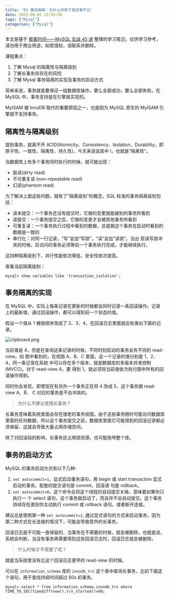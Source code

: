 ```yaml
---
title: '03 事务隔离：为什么你改了我还看不见'
date: 2022-06-01 22:55:59
tags: ["Mysql"]
categories: ["Mysql"]
---
```


本文是基于 [极客时间——MySQL 实战 45 讲](https://time.geekbang.org/column/intro/100020801) 整理的学习笔记，仅供学习参考，请勿用于商业用途，如若侵权，请联系并删除。

课程重点：
1. 了解 Mysql 的隔离性与隔离级别
2. 了解长事务存存在的风险
3. 了解 Mysql 事务隔离的实现及事务的启动方式

<!-- more -->

简单来说，事务就是要保证一组数据库操作，要么全部成功，要么全部失败。在 MySQL 中，事务支持是在引擎层实现的。

MyISAM 被 InnoDB 取代的重要原因之一，也是因为 MySQL 原生的 MyISAM 引擎就不支持事务。

## 隔离性与隔离级别
提到事务，就离不开 ACID(Atomicity、Consistency、Isolation、Durability，即原子性、一致性、隔离性、持久性)，今天来说说其中 I，也就是“隔离性”。

当数据库上有多个事务同时执行的时候，就可能出现：
* 脏读(dirty read)
* 不可重复读 (non-repeatable read)
* 幻读(phantom read)

为了解决上面这些问题，就有了“隔离级别”的概念，SQL 标准的事务隔离级别包括：
* 读未提交：一个事务还没有提交时，它做的变更就能被别的事务所看到
* 读提交：一个事务提交之后，它做的变更才会被其他事务所看到
* 可重复读：一个事务执行过程中看到的数据，总是跟这个事务在启动时看到的数据是一致的
* 串行化：对同一行记录，“写”会加“写锁”，“读”会加“读锁”。当出 现读写锁冲突的时候，后访问的事务必须等前一个事务执行完成，才能继续执行。

这四种隔离级别下，并行性能依次降低，安全性依次提高。

查看当前隔离级别：
```mysql
mysql> show variables like 'transaction_isolation';
```

## 事务隔离的实现
在 MySQL 中，实际上每条记录在更新的时候都会同时记录一条回滚操作。记录上的最新值，通过回滚操作，都可以得到前一个状态的值。

假设一个值从 1 被按顺序改成了 2、3、4，在回滚日志里面就会有类似下面的记录。

![clipboard.png](inkdrop://file:C02o9xMSe)

当前值是 4，但是在查询这条记录的时候，不同时刻启动的事务会有不同的 read-view。如 图中看到的，在视图 A、B、C 里面，这一个记录的值分别是 1、2、4，同一条记录在系统 中可以存在多个版本，就是数据库的多版本并发控制(MVCC)。对于 read-view A，要 得到 1，就必须将当前值依次执行图中所有的回滚操作得到。

同时你会发现，即使现在有另外一个事务正在将 4 改成 5，这个事务跟 read-view A、B、 C 对应的事务是不会冲突的。

> 为什么不建议使用长事务？

长事务意味着系统里面会存在很老的事务视图。由于这些事务随时可能访问数据库里面的任何数据，所以这个事务提交之前，数据库里面它可能用到的回滚记录都必须保留，这就会导致大量占用存储空间。

除了对回滚段的影响，长事务还占用锁资源，也可能拖垮整个库。

## 事务的启动方式
MySQL 的事务启动方式有以下几种:
1. `set autocommit=1`，显式启动事务语句，用 begin 或 start transaction 显式启动的事务。配套的提交语句是 commit，回滚语 句是 rollback。
2. `set autocommit=0`，这个命令会将这个线程的自动提交关掉。意味着如果你只执行一 个 select 语句，这个事务就启动了，而且并不会自动提交。这个事务持续存在直到你主动执行 commit 或 rollback 语句，或者断开连接。

建议总是使用第一种 `set autocommit=1`, 通过显式语句的方式来启动事务，因为第二种方式在长连接的情况下，可能会导致意外的长事务。

回滚日志是不可能一直保留的，当事务在不需要的时候，就会被删除，也就是说，系统会判断，当没有事务再需要用到这些回滚日志时，回滚日志就会被删除。

> 什么时候才不需要了呢？

就是当系统里没有比这个回滚日志更早的 read-view 的时候。

可以在 `information_schema` 库的 `innodb_trx` 这个表中查询长事务，比如下面这个语句，用于查找持续时间超过 60s 的事务。

```mysql
mysql> select * from information_schema.innodb_trx where TIME_TO_SEC(timediff(now(),trx_started))>60;
```
